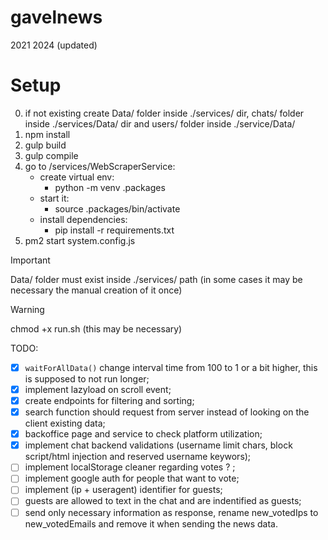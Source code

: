# gavelnews
2021
2024 (updated)

# Setup
0. if not existing create Data/ folder inside ./services/ dir, chats/ folder inside ./services/Data/ dir and users/ folder inside ./service/Data/
1. npm install
3. gulp build
4. gulp compile
5. go to /services/WebScraperService:
    - create virtual env:
        - python -m venv .packages
    - start it:
        - source .packages/bin/activate
    - install dependencies:
        - pip install -r requirements.txt
7. pm2 start system.config.js

> [!IMPORTANT]  
> Data/ folder must exist inside ./services/ path (in some cases it may be necessary the manual creation of it once)

> [!WARNING]  
> chmod +x run.sh (this may be necessary)

TODO:
- [x] ``` waitForAllData() ``` change interval time from 100 to 1 or a bit higher, this is supposed to not run longer;
- [x] implement lazyload on scroll event;
- [x] create endpoints for filtering and sorting;
- [x] search function should request from server instead of looking on the client existing data;
- [x] backoffice page and service to check platform utilization;
- [x] implement chat backend validations (username limit chars, block script/html injection and reserved username keywors);
- [ ] implement localStorage cleaner regarding votes ? ;
- [ ] implement google auth for people that want to vote;
- [ ] implement (ip + useragent) identifier for guests;
- [ ] guests are allowed to text in the chat and are indentified as guests;
- [ ] send only necessary information as response, rename new_votedIps to new_votedEmails and remove it when sending the news data.
